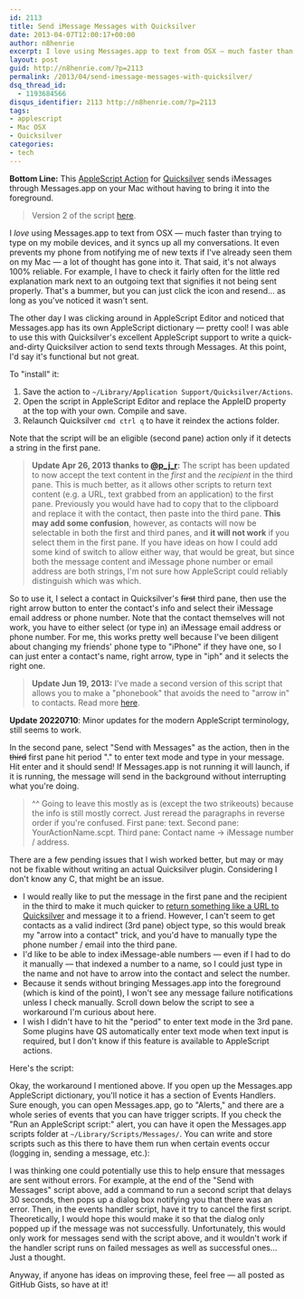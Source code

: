 ```yaml
---
id: 2113
title: Send iMessage Messages with Quicksilver
date: 2013-04-07T12:00:17+00:00
author: n8henrie
excerpt: I love using Messages.app to text from OSX – much faster than trying to type on my mobile devices, and it syncs up all my conversations. It even prevents my phone from notifying me of new texts if I've already seen them on my Mac – a lot of thought has gone into it.
layout: post
guid: http://n8henrie.com/?p=2113
permalink: /2013/04/send-imessage-messages-with-quicksilver/
dsq_thread_id:
  - 1193684566
disqus_identifier: 2113 http://n8henrie.com/?p=2113
tags:
- applescript
- Mac OSX
- Quicksilver
categories:
- tech
---
```

**Bottom Line:** This [AppleScript Action](http://n8henrie.com/2013/03/template-for-writing-quicksilver-actions-in-applescript/) for <a target="_blank" href="http://qsapp.com/" title="Quicksilver Website">Quicksilver</a> sends iMessages through Messages.app on your Mac without having to bring it into the foreground. <!--more-->

> Version 2 of the script [here](http://n8henrie.com/2013/06/send-imessages-with-quicksilver-v2/).

I _love_ using Messages.app to text from OSX — much faster than trying to type on my mobile devices, and it syncs up all my conversations. It even prevents my phone from notifying me of new texts if I've already seen them on my Mac — a lot of thought has gone into it. That said, it's not always 100% reliable. For example, I have to check it fairly often for the little red explanation mark next to an outgoing text that signifies it not being sent properly. That's a bummer, but you can just click the icon and resend... as long as you've noticed it wasn't sent.

The other day I was clicking around in AppleScript Editor and noticed that Messages.app has its own AppleScript dictionary — pretty cool! I was able to use this with Quicksilver's excellent AppleScript support to write a quick-and-dirty Quicksilver action to send texts through Messages. At this point, I'd say it's functional but not great.

To "install" it:

  1. Save the action to `~/Library/Application Support/Quicksilver/Actions`.
  2. Open the script in AppleScript Editor and replace the AppleID property at the top with your own. Compile and save.
  3. Relaunch Quicksilver `cmd ctrl q` to have it reindex the actions folder.

Note that the script will be an eligible (second pane) action only if it detects a string in the first pane.

> **Update Apr 26, 2013 thanks to <a href="https://twitter.com/p_j_r" target="_blank">@p_j_r</a>:** The script has been updated to now accept the text content in the _first_ and the _recipient_ in the third pane. This is much better, as it allows other scripts to return text content (e.g. a URL, text grabbed from an application) to the first pane. Previously you would have had to copy that to the clipboard and replace it with the contact, then paste into the third pane. **This may add some confusion**, however, as contacts will now be selectable in both the first and third panes, and **it will not work** if you select them in the first pane. If you have ideas on how I could add some kind of switch to allow either way, that would be great, but since both the message content and iMessage phone number or email address are both strings, I'm not sure how AppleScript could reliably distinguish which was which.

So to use it, I select a contact in Quicksilver's <del datetime="2013-04-27T02:20:26+00:00">first</del> third pane, then use the right arrow button to enter the contact's info and select their iMessage email address or phone number. Note that the contact themselves will not work, you have to either select (or type in) an iMessage email address or phone number. For me, this works pretty well because I've been diligent about changing my friends' phone type to "iPhone" if they have one, so I can just enter a contact's name, right arrow, type in "iph" and it selects the right one.

> **Update Jun 19, 2013:** I've made a second version of this script that allows you to make a "phonebook" that avoids the need to "arrow in" to contacts. Read more [here](http://n8henrie.com/2013/06/send-imessages-with-quicksilver-v2/).

**Update 20220710**: Minor updates for the modern AppleScript terminology,
still seems to work.

In the second pane, select "Send with Messages" as the action, then in the <del datetime="2013-04-27T02:20:26+00:00">third</del> first pane hit period "." to enter text mode and type in your message. Hit enter and it should send! If Messages.app is not running it will launch, if it is running, the message will send in the background without interrupting what you're doing.

> ^^ Going to leave this mostly as is (except the two strikeouts) because the info is still mostly correct. Just reread the paragraphs in reverse order if you're confused. First pane: text. Second pane: YourActionName.scpt. Third pane: Contact name -> iMessage number / address.

There are a few pending issues that I wish worked better, but may or may not be fixable without writing an actual Quicksilver plugin. Considering I don't know any C, that might be an issue.

  * I would really like to put the message in the first pane and the recipient in the third to make it much quicker to [return something like a URL to Quicksilver](http://n8henrie.com/2013/03/bitly-applescript-url-shortener/) and message it to a friend. However, I can't seem to get contacts as a valid indirect (3rd pane) object type, so this would break my "arrow into a contact" trick, and you'd have to manually type the phone number / email into the third pane.
  * I'd like to be able to index iMessage-able numbers — even if I had to do it manually — that indexed a number to a name, so I could just type in the name and not have to arrow into the contact and select the number.
  * Because it sends without bringing Messages.app into the foreground (which is kind of the point), I won't see any message failure notifications unless I check manually. Scroll down below the script to see a workaround I'm curious about here.
  * I wish I didn't have to hit the "period" to enter text mode in the 3rd pane. Some plugins have QS automatically enter text mode when text input is required, but I don't know if this feature is available to AppleScript actions.

Here's the script:

<script src="https://gist.github.com/n8henrie/5307970.js"></script>

Okay, the workaround I mentioned above. If you open up the Messages.app AppleScript dictionary, you'll notice it has a section of Events Handlers. Sure enough, you can open Messages.app, go to "Alerts," and there are a whole series of events that you can have trigger scripts. If you check the "Run an AppleScript script:" alert, you can have it open the Messages.app scripts folder at `~/Library/Scripts/Messages/`. You can write and store scripts such as this there to have them run when certain events occur (logging in, sending a message, etc.):

<script src="https://gist.github.com/n8henrie/5331420.js"></script>

I was thinking one could potentially use this to help ensure that messages are sent without errors. For example, at the end of the "Send with Messages" script above, add a command to run a second script that delays 30 seconds, then pops up a dialog box notifying you that there was an error. Then, in the events handler script, have it try to cancel the first script. Theoretically, I would hope this would make it so that the dialog only popped up if the message was not successfully. Unfortunately, this would only work for messages send with the script above, and it wouldn't work if the handler script runs on failed messages as well as successful ones... Just a thought.

Anyway, if anyone has ideas on improving these, feel free — all posted as GitHub Gists, so have at it!
